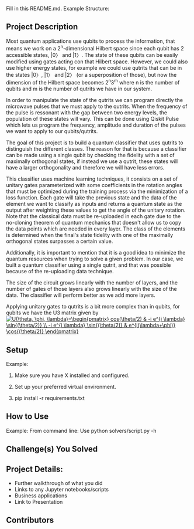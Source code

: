 Fill in this README.md. Example Structure:

## Project Description 
Most quantum applications use qubits to process the information, that means we work on a 2<sup>n</sup>-dimensional Hilbert space since each qubit has 2 accessible states, |0〉 and |1〉. The state of these qubits can be easily modified using gates acting con that Hilbert space. However, we could also use higher energy states, for example we could use qutrits that can be in the states |0〉, |1〉 and |2〉 (or a superposition of those), but now the dimension of the Hilbert space becomes 2<sup>n</sup>3<sup>m</sup> where n is the number of qubits and m is the number of qutrits we have in our system.

In order to manipulate the state of the qutrits we can program directly the microwave pulses that we must apply to the qutrits. When the frequency of the pulse is ressonant with the gap between two energy levels, the population of these states will vary. This can be done using Qiskit Pulse which lets us program the frequency, amplitude and duration of the pulses we want to apply to our qubits/qutrits.

The goal of this project is to build a quantum classifier that uses qutrits to distinguish the different classes. The reason for that is because a classifier can be made using a single qubit by checking the fidelity with a set of maximally orthogonal states, if instead we use a qutrit, these states will have a larger orthogonality and therefore we will have less errors.

This classifier uses machine learning techniques, it consists on a set of unitary gates parameterized with some coefficients in the rotation angles that must be optimized during the training process via the minimization of a loss function. Each gate will take the previous state and the data of the element we want to classify as inputs and returns a quantum state as the output after weighting these values to get the angle of the unitary rotation. Note that the classical data must be re-uploaded in each gate due to the no-cloning theorem of quantum mechanics that doesn't allow us to copy the data points which are needed in every layer. The class of the elements is determined when the final's state fidelity with one of the maximally orthogonal states surpasses a certain value.

Additionally, it is important to mention that it is a good idea to minimize the quantum resources when trying to solve a given problem. In our case, we built a quantum classifier using a single qutrit, and that was possible because of the re-uploading data technique. 

The size of the circuit grows linearly with the number of layers, and the number of gates of those layers also grows linearly with the size of the data. The classifier will perform better as we add more layers.


Applying unitary gates to qutrits is a bit more complex than in qubits, for qubits we have the U3 matrix given by 
<a href="https://www.codecogs.com/eqnedit.php?latex=U(\theta,&space;\phi,&space;\lambda)=\begin{pmatrix}&space;cos(\theta/2)&space;&&space;-i&space;e^{i&space;\lambda}&space;\sin{(\theta/2)}&space;\\&space;-i&space;e^{i&space;\lambda}&space;\sin{(\theta/2)}&space;&&space;e^{i(\lambda&plus;\phi)}&space;\cos{(\theta/2)}&space;\end{pmatrix}" target="_blank"><img src="https://latex.codecogs.com/gif.latex?U(\theta,&space;\phi,&space;\lambda)=\begin{pmatrix}&space;cos(\theta/2)&space;&&space;-i&space;e^{i&space;\lambda}&space;\sin{(\theta/2)}&space;\\&space;-i&space;e^{i&space;\lambda}&space;\sin{(\theta/2)}&space;&&space;e^{i(\lambda&plus;\phi)}&space;\cos{(\theta/2)}&space;\end{pmatrix}" title="U(\theta, \phi, \lambda)=\begin{pmatrix} cos(\theta/2) & -i e^{i \lambda} \sin{(\theta/2)} \\ -i e^{i \lambda} \sin{(\theta/2)} & e^{i(\lambda+\phi)} \cos{(\theta/2)} \end{pmatrix}" /></a>

## Setup
Example:
1. Make sure you have X installed and configured.

2. Set up your preferred virtual environment.

3. pip install -r requirements.txt

## How to Use
Example:
From command line: Use python solvers/script.py -h

## Challenge(s) You Solved

## Project Details: 
  - Further walkthrough of what you did 
  - Links to any Jupyter notebooks/scripts
  - Business applications
  - Link to Presentation

## Contributors 

